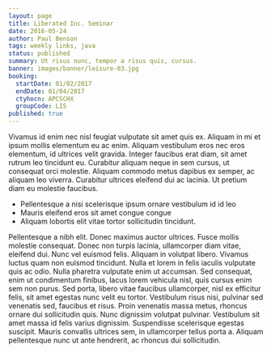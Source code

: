```yaml
---
layout: page
title: Liberated Inc. Seminar
date: 2016-05-24
author: Paul Benson
tags: weekly links, java
status: published
summary: Ut risus nunc, tempor a risus quis, cursus.
banner: images/banner/leisure-03.jpg
booking:
  startDate: 01/02/2017
  endDate: 01/04/2017
  ctyhocn: APCSCHX
  groupCode: LIS
published: true
---
```

Vivamus id enim nec nisl feugiat vulputate sit amet quis ex. Aliquam in mi et ipsum mollis elementum eu ac enim. Aliquam vestibulum eros nec eros elementum, id ultrices velit gravida. Integer faucibus erat diam, sit amet rutrum leo tincidunt eu. Curabitur aliquam neque in sem cursus, ut consequat orci molestie. Aliquam commodo metus dapibus ex semper, ac aliquam leo viverra. Curabitur ultrices eleifend dui ac lacinia. Ut pretium diam eu molestie faucibus.

* Pellentesque a nisi scelerisque ipsum ornare vestibulum id id leo
* Mauris eleifend eros sit amet congue congue
* Aliquam lobortis elit vitae tortor sollicitudin tincidunt.

Pellentesque a nibh elit. Donec maximus auctor ultrices. Fusce mollis molestie consequat. Donec non turpis lacinia, ullamcorper diam vitae, eleifend dui. Nunc vel euismod felis. Aliquam in volutpat libero. Vivamus luctus quam non euismod tincidunt. Nulla et lorem in felis iaculis vulputate quis ac odio.
Nulla pharetra vulputate enim ut accumsan. Sed consequat, enim ut condimentum finibus, lacus lorem vehicula nisl, quis cursus enim sem non purus. Sed porta, libero vitae faucibus ullamcorper, nisl ex efficitur felis, sit amet egestas nunc velit eu tortor. Vestibulum risus nisi, pulvinar sed venenatis sed, faucibus et risus. Proin venenatis massa metus, rhoncus ornare dui sollicitudin quis. Nunc dignissim volutpat pulvinar. Vestibulum sit amet massa id felis varius dignissim. Suspendisse scelerisque egestas suscipit. Mauris convallis ultrices sem, in ullamcorper tellus porta a. Aliquam pellentesque nunc ut ante hendrerit, ac rhoncus dui sollicitudin.
